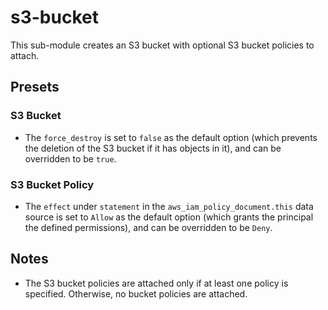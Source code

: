 # s3-bucket

This sub-module creates an S3 bucket with optional S3 bucket policies to attach.

## Presets

### S3 Bucket

- The `force_destroy` is set to `false` as the default option (which prevents the deletion of the S3 bucket if it has objects in it), and can be overridden to be `true`.

### S3 Bucket Policy

- The `effect` under `statement` in the `aws_iam_policy_document.this` data source is set to `Allow` as the default option (which grants the principal the defined permissions), and can be overridden to be `Deny`.

## Notes

- The S3 bucket policies are attached only if at least one policy is specified. Otherwise, no bucket policies are attached.
